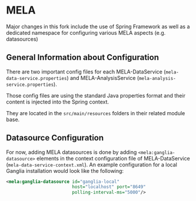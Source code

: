 MELA
====
Major changes in this fork include the use of Spring Framework as well as a dedicated namespace for configuring 
various MELA aspects (e.g. datasources)

General Information about Configuration
----------------------------------------
There are two important config files for each MELA-DataService (`mela-data-service.properties`) and 
MELA-AnalysisService (`mela-analysis-service.properties`).

Those config files are using the standard Java properties format and their content is injected into the Spring context. 

They are located in the `src/main/resources` folders in their related module base.

Datasource Configuration
-----------------------------------------
For now, adding MELA datasources is done by adding `<mela:ganglia-datasource>` elements in the context configuration file
of MELA-DataService (`mela-data-service-context.xml`). An example configuration for a local Ganglia installation would look
like the following:

```xml
<mela:ganglia-datasource id="ganglia-local" 
                         host="localhost" port="8649" 
                         polling-interval-ms="5000"/>
```
